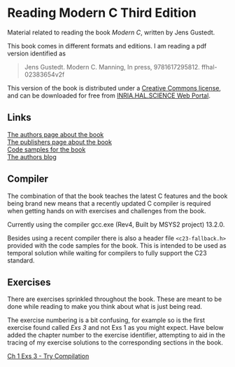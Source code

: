 # Reading Modern C Third Edition

Material related to reading the book *Modern C*, written by Jens Gustedt.

This book comes in different formats and editions. I am reading a pdf version identified as

> Jens Gustedt. Modern C. Manning, In press, 9781617295812. ffhal-02383654v2f

This version of the book is distributed under a [Creative Commons license](https://creativecommons.org/licenses/by-nc-nd/4.0/), and can be downloaded for free from [INRIA.HAL.SCIENCE Web Portal](https://inria.hal.science/hal-02383654).

## Links

[The authors page about the book](https://gustedt.gitlabpages.inria.fr/modern-c/)  
[The publishers page about the book](https://www.manning.com/books/modern-c-third-edition)  
[Code samples for the book](https://inria.hal.science/hal-03345464/document)  
[The authors blog](https://gustedt.wordpress.com/)  

## Compiler

The combination of that the book teaches the latest C features and the book being brand new means that a recently updated C compiler is required when getting hands on with exercises and challenges from the book.

Currently using the compiler gcc.exe (Rev4, Built by MSYS2 project) 13.2.0.

Besides using a recent compiler there is also a header file `<c23-fallback.h>` provided with the code samples for the book. This is intended to be used as temporal solution while waiting for compilers to fully support the C23 standard.

## Exercises

There are exercises sprinkled throughout the book. These are meant to be done while reading to make you think about what is just being read.

The exercise numbering is a bit confusing, for example so is the first exercise found called *Exs 3* and not Exs 1 as you might expect. Have below added the chapter number to the exercise identifier, attempting to aid in the tracing of my exercise solutions to the corresponding sections in the book.

[Ch 1 Exs 3 - Try Compilation](exercises/ch-01-exs-03/ch-01-exs-03.md)  
